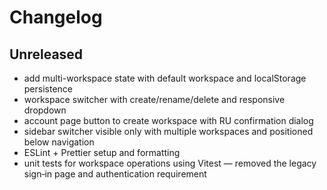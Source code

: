 # Changelog

## Unreleased

- add multi-workspace state with default workspace and localStorage persistence
- workspace switcher with create/rename/delete and responsive dropdown
- account page button to create workspace with RU confirmation dialog
- sidebar switcher visible only with multiple workspaces and positioned below navigation
- ESLint + Prettier setup and formatting
- unit tests for workspace operations using Vitest
— removed the legacy sign‑in page and authentication requirement
